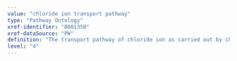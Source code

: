 ```yaml
---
value: "chloride ion transport pathway"
type: "Pathway Ontology"
xref-identifier: "0001350"
xref-dataSource: "PW"
definition: "The transport pathway of chloride ion as carried out by chloride channels and transporters in cell and organelles."
level: "4"
---
```

